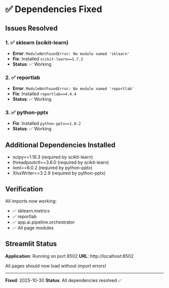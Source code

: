 # ✅ Dependencies Fixed

## Issues Resolved

### 1. ✅ sklearn (scikit-learn)
- **Error**: `ModuleNotFoundError: No module named 'sklearn'`
- **Fix**: Installed `scikit-learn==1.7.2`
- **Status**: ✅ Working

### 2. ✅ reportlab
- **Error**: `ModuleNotFoundError: No module named 'reportlab'`
- **Fix**: Installed `reportlab==4.4.4`
- **Status**: ✅ Working

### 3. ✅ python-pptx
- **Fix**: Installed `python-pptx==1.0.2`
- **Status**: ✅ Working

## Additional Dependencies Installed

- scipy==1.16.3 (required by scikit-learn)
- threadpoolctl==3.6.0 (required by scikit-learn)
- lxml==6.0.2 (required by python-pptx)
- XlsxWriter==3.2.9 (required by python-pptx)

## Verification

All imports now working:
- ✅ sklearn.metrics
- ✅ reportlab
- ✅ app.ai.pipeline.orchestrator
- ✅ All page modules

## Streamlit Status

**Application**: Running on port 8502
**URL**: http://localhost:8502

All pages should now load without import errors!

---

**Fixed**: 2025-10-30
**Status**: All dependencies resolved ✅

